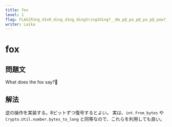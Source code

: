 ```yaml
---
title: fox
level: 1
flag: FLAG{R1ng_d1n9_ding_d1ng_ding3ring3ding?__Wa_p@_pa_p@_pa_p@_pow?__or_konko-n?}
writer: Laika
---
```


# fox

## 問題文
What does the fox say?🦊
## 解法
逆の操作を実装する。8ビットずつ復号するとよい。
実は、`int.from_bytes` や `Crypto.Util.number.bytes_to_long` と同等なので、これらを利用しても良い。
